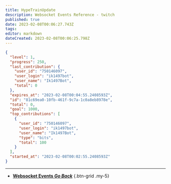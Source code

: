 ```yaml
---
title: HypeTrainUpdate
description: Websocket Events Reference - twitch
published: true
date: 2023-02-08T00:06:27.743Z
tags: 
editor: markdown
dateCreated: 2023-02-08T00:06:25.798Z
---
```


```json
{
  "level": 1,
  "progress": 250,
  "last_contribution": {
    "user_id": "750146097",
    "user_login": "ik1497bot",
    "user_name": "Ik1497Bot",
    "total": 0
  },
  "expires_at": "2023-02-08T00:04:55.2408593Z",
  "id": "81c69ea0-10fb-461f-9c7a-1c0a8eb8978e",
  "total": 0,
  "goal": 1000,
  "top_contributions": [
    {
      "user_id": "750146097",
      "user_login": "ik1497bot",
      "user_name": "Ik1497Bot",
      "type": "bits",
      "total": 100
    }
  ],
  "started_at": "2023-02-08T00:02:55.2408593Z"
}
```

---

- [<i class="mdi mdi-chevron-left"></i>**Websocket Events *Go Back***](/Servers-Clients/WebSocket-Server/Events)
{.btn-grid .my-5}